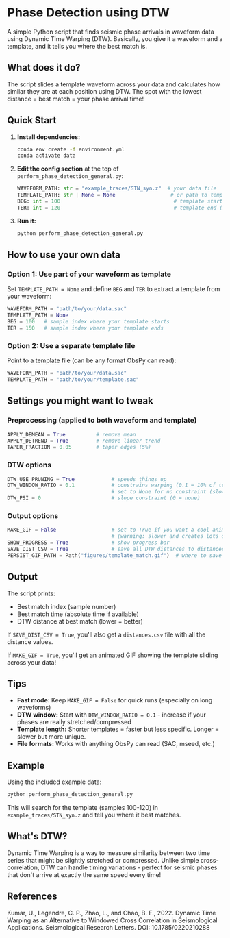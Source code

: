 # Phase Detection using DTW

A simple Python script that finds seismic phase arrivals in waveform data using Dynamic Time Warping (DTW). Basically, you give it a waveform and a template, and it tells you where the best match is.

## What does it do?

The script slides a template waveform across your data and calculates how similar they are at each position using DTW. The spot with the lowest distance = best match = your phase arrival time!

## Quick Start

1. **Install dependencies:**
   ```bash
   conda env create -f environment.yml
   conda activate data
   ```

2. **Edit the config section** at the top of `perform_phase_detection_general.py`:
   ```python
   WAVEFORM_PATH: str = "example_traces/STN_syn.z"  # your data file
   TEMPLATE_PATH: str | None = None                  # or path to template file
   BEG: int = 100                                     # template start (if using data slice)
   TER: int = 120                                     # template end (if using data slice)
   ```

3. **Run it:**
   ```bash
   python perform_phase_detection_general.py
   ```

## How to use your own data

### Option 1: Use part of your waveform as template
Set `TEMPLATE_PATH = None` and define `BEG` and `TER` to extract a template from your waveform:
```python
WAVEFORM_PATH = "path/to/your/data.sac"
TEMPLATE_PATH = None
BEG = 100   # sample index where your template starts
TER = 150   # sample index where your template ends
```

### Option 2: Use a separate template file
Point to a template file (can be any format ObsPy can read):
```python
WAVEFORM_PATH = "path/to/your/data.sac"
TEMPLATE_PATH = "path/to/your/template.sac"
```

## Settings you might want to tweak

### Preprocessing (applied to both waveform and template)
```python
APPLY_DEMEAN = True          # remove mean
APPLY_DETREND = True         # remove linear trend
TAPER_FRACTION = 0.05        # taper edges (5%)
```

### DTW options
```python
DTW_USE_PRUNING = True            # speeds things up
DTW_WINDOW_RATIO = 0.1            # constrains warping (0.1 = 10% of template length)
                                  # set to None for no constraint (slower but more flexible)
DTW_PSI = 0                       # slope constraint (0 = none)
```

### Output options
```python
MAKE_GIF = False                  # set to True if you want a cool animated visualization
                                  # (warning: slower and creates lots of temp files)
SHOW_PROGRESS = True              # show progress bar
SAVE_DIST_CSV = True              # save all DTW distances to distances.csv
PERSIST_GIF_PATH = Path("figures/template_match.gif")  # where to save the GIF
```

## Output

The script prints:
- Best match index (sample number)
- Best match time (absolute time if available)
- DTW distance at best match (lower = better)

If `SAVE_DIST_CSV = True`, you'll also get a `distances.csv` file with all the distance values.

If `MAKE_GIF = True`, you'll get an animated GIF showing the template sliding across your data!

## Tips

- **Fast mode:** Keep `MAKE_GIF = False` for quick runs (especially on long waveforms)
- **DTW window:** Start with `DTW_WINDOW_RATIO = 0.1` - increase if your phases are really stretched/compressed
- **Template length:** Shorter templates = faster but less specific. Longer = slower but more unique.
- **File formats:** Works with anything ObsPy can read (SAC, mseed, etc.)

## Example

Using the included example data:
```bash
python perform_phase_detection_general.py
```

This will search for the template (samples 100-120) in `example_traces/STN_syn.z` and tell you where it best matches.

## What's DTW?

Dynamic Time Warping is a way to measure similarity between two time series that might be slightly stretched or compressed. Unlike simple cross-correlation, DTW can handle timing variations - perfect for seismic phases that don't arrive at exactly the same speed every time!

## References
Kumar, U., Legendre, C. P., Zhao, L., and Chao, B. F., 2022. Dynamic Time Warping as an Alternative to Windowed Cross Correlation in Seismological Applications. Seismological Research Letters. DOI: 10.1785/0220210288
